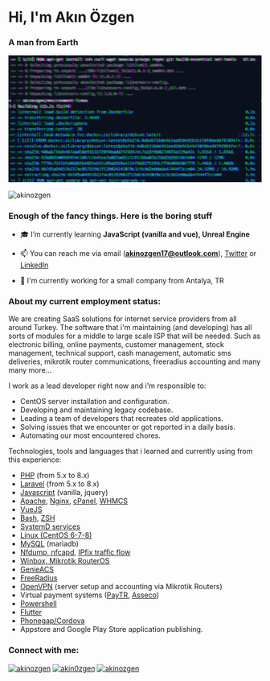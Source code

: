 <!-- Hello stalker -->

<h1>Hi, I'm Akın Özgen</h1>
<h3>A man from Earth</h3>
<img src="https://raw.githubusercontent.com/akinozgen/akinozgen/main/fetchb!tch.gif" alt="https://github.com/akinozgen" />

<p>
  <img src="https://github-readme-streak-stats.herokuapp.com?user=akinozgen&theme=dracula&hide_border=true&date_format=j%20M%5B%20Y%5D&ring=DD2727&sideLabels=DD2727/?user=akinozgen&" alt="akinozgen" />
</p>

### Enough of the fancy things. Here is the boring stuff


- 🎓 I’m currently learning **JavaScript (vanilla and vue), Unreal Engine**

- 📫 You can reach me via email (**akinozgen17@outlook.com**), [Twitter](https://twitter.com/akin0zgen) or [LinkedIn](https://www.linkedin.com/in/akinozgen/)

- 🛄 I'm currently working for a small company from Antalya, TR

<h3 align="left">About my current employment status:</h3>
<p align="left">
  We are creating SaaS solutions for internet service providers from all around Turkey.
  The software that i'm maintaining (and developing) has all sorts of modules for a middle to large scale ISP that will be needed. 
  Such as electronic billing, online payments, customer management, stock management, technical support,
  cash management, automatic sms deliveries, mikrotik router communications, freeradius accounting and many many more...
  
  
  I work as a lead developer right now and i'm responsible to:
  
  - CentOS server installation and configuration.
  - Developing and maintaining legacy codebase. 
  - Leading a team of developers that recreates old applications.
  - Solving issues that we encounter or got reported in a daily basis.
  - Automating our most encountered chores.
  
  Technologies, tools and languages that i learned and currently using from this experience:
  - [PHP](https://www.php.net/) (from 5.x to 8.x)
  - [Laravel](https://laravel.com/) (from 5.x to 8.x)
  - [Javascript](https://www.javascript.com/) (vanilla, jquery)
  - [Apache](https://httpd.apache.org/), [Nginx](https://www.nginx.com/), [cPanel](https://cpanel.net/), [WHMCS](https://www.whmcs.com/)
  - [VueJS](https://vuejs.org/)
  - [Bash](https://www.gnu.org/software/bash/), [ZSH](https://www.zsh.org/)
  - [SystemD services](https://www.freedesktop.org/wiki/Software/systemd/)
  - [Linux (CentOS 6-7-8)](https://www.centos.org/)
  - [MySQL](https://mariadb.org/) (mariadb)
  - [Nfdump, nfcapd](http://nfdump.sourceforge.net/), [IPfix traffic flow](https://en.wikipedia.org/wiki/IP_Flow_Information_Export)
  - [Winbox, Mikrotik RouterOS](https://mikrotik.com/)
  - [GenieACS](https://genieacs.com/)
  - [FreeRadius](https://freeradius.org/)
  - [OpenVPN](https://openvpn.net/) (server setup and accounting via Mikrotik Routers)
  - Virtual payment systems ([PayTR](https://www.paytr.com/), [Asseco](https://tr.asseco.com/))
  - [Powershell](https://docs.microsoft.com/en-us/powershell/)
  - [Flutter](http://flutter.dev/)
  - [Phonegap/Cordova](https://cordova.apache.org/)
  - Appstore and Google Play Store application publishing.
  
</p>

<h3 align="left">Connect with me:</h3>
<p align="left">
<a href="https://codepen.io/akinozgen" target="blank"><img align="center" src="https://raw.githubusercontent.com/rahuldkjain/github-profile-readme-generator/master/src/images/icons/Social/codepen.svg" alt="akinozgen" height="30" width="40" /></a>
<a href="https://twitter.com/akin0zgen" target="blank"><img align="center" src="https://raw.githubusercontent.com/rahuldkjain/github-profile-readme-generator/master/src/images/icons/Social/twitter.svg" alt="akin0zgen" height="30" width="40" /></a>
<a href="https://linkedin.com/in/akinozgen" target="blank"><img align="center" src="https://raw.githubusercontent.com/rahuldkjain/github-profile-readme-generator/master/src/images/icons/Social/linked-in-alt.svg" alt="akinozgen" height="30" width="40" /></a>
</p>
